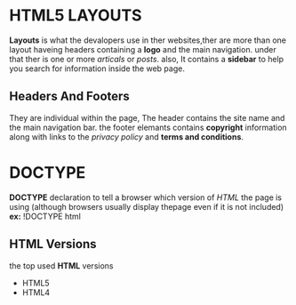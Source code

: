 # HTML5 LAYOUTS

**Layouts** is what the devalopers use in ther websites,ther are more than one layout haveing headers containing a **logo** and the main navigation.
under that ther is one or more _articals_ or _posts_. also, It contains a **sidebar** to help you search for information inside the web page.


## Headers And Footers

They are individual within the page, The header contains the site name and the main navigation bar.
the footer elemants contains **copyright** information along with  links to the _privacy_ _policy_ and **terms and conditions**. 


# DOCTYPE

  **DOCTYPE** declaration to tell a browser which version of _HTML_ the page is using (although
browsers usually display thepage even if it is not included)
  **ex:** !DOCTYPE html

## HTML Versions

 the top used **HTML** versions

- HTML5
- HTML4
